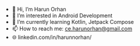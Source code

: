 - 👋 Hi, I’m Harun Orhan
- 👀 I’m interested in Android Development
- 🌱 I’m currently learning Kotlin, Jetpack Compose
- 📫 How to reach me: ce.harunorhan@gmail.com
- 🌐 linkedin.com/in/harunnorhan/

        

<!---
harunnorhan/harunnorhan is a ✨ special ✨ repository because its `README.md` (this file) appears on your GitHub profile.
You can click the Preview link to take a look at your changes.
--->
